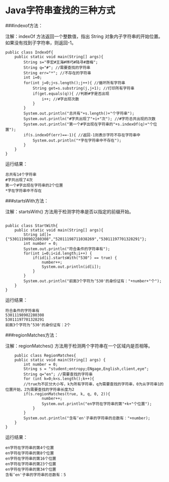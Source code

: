# Java字符串查找的三种方式


###indexof方法：

注解：indexOf 方法返回一个整数值，指出 String 对象内子字符串的开始位置。如果没有找到子字符串，则返回-1。

```	
public class IndexOf{
    public static void main(String[] args){
        String s="李宏#王海#林巧#陆寻#唐梅";
        String q="#"; //需要查找的字符串
        String err="*"; //不存在的字符串
        int i=0;
        for(int j=0;j<s.length();j++){ //循环所有字符串
            String get=s.substring(j,j+1); //打印所有字符串
            if(get.equals(q)){ //判断#字是否出现
                i++; //#字出现次数
            }
        }
        System.out.println("总共有"+s.length()+"个字符串");
        System.out.println("#字共出现了"+i+"次"); //#字符总共出现的次数
        System.out.println("第一个#字出现在字符串的"+s.indexOf(q)+"个位置"); 
        if(s.indexOf(err)==-1){ //返回-1则表示字符不存在字符串中
            System.out.println("*字在字符串中不存在");
        }
    }
}
```
运行结果：

    总共有14个字符串
    #字共出现了4次
    第一个#字出现在字符串的2个位置
    *字在字符串中不存在

###startsWith方法：

注解：startsWith() 方法用于检测字符串是否以指定的前缀开始。

```
	
public class StartWith{
    public static void main(String[] args){
        String id[]= {"53011198902280308","52011198711038269","53011197701328291"};
        int number = 0;
        System.out.println("符合条件的字符串有");
        for(int i=0;i<id.length;i++) {
            if(id[i].startsWith("530") == true) {
                number++;
                System.out.println(id[i]);
            }
        }
        System.out.println("前面3个字符为‘530'的身份证有："+number+"个");
    }
}
```

运行结果：

    符合条件的字符串有
    53011198902280308
    53011197701328291
    前面3个字符为‘530'的身份证有：2个

###regionMatches方法：

注解：regionMatches() 方法用于检测两个字符串在一个区域内是否相等。

```
	public class RegionMatches{
    public static void main(String[] args) {
        int number = 0;
        String s = "student;entropy;ENgage,English,client,eye";
        String q="en"; //需要查找的字符串
        for (int k=0;k<s.length();k++){
        //true为不区分大小写，k为所有字符串，q为需要查找的字符串，0为从字符串1的位置开始，2为需要查找的字符串长度为2
        if(s.regionMatches(true, k, q, 0, 2)){ 
                number++;
                System.out.println("en字符在字符串的第"+k+"个位置");
            }
        }
        System.out.println("含有‘en'子串的字符串的总数有："+number);
    }
}
```
运行结果：

    en字符在字符串的第4个位置
    en字符在字符串的第8个位置
    en字符在字符串的第16个位置
    en字符在字符串的第23个位置
    en字符在字符串的第34个位置
    含有‘en'子串的字符串的总数有：5



<!--
create time: 2018-03-03 17:20:51
Author: Alfred

This file is created by Marboo<http://marboo.io> template file $MARBOO_HOME/.media/starts/default.md
本文件由 Marboo<http://marboo.io> 模板文件 $MARBOO_HOME/.media/starts/default.md 创建
-->

